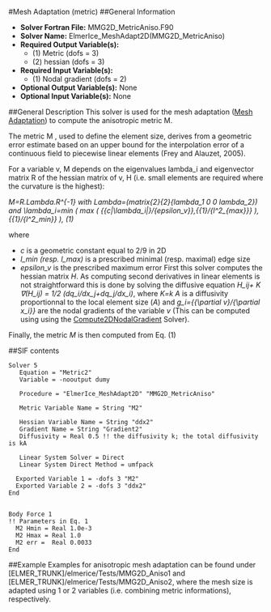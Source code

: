 #Mesh Adaptation (metric)
##General Information
- **Solver Fortran File:** MMG2D_MetricAniso.F90
- **Solver Name:** ElmerIce_MeshAdapt2D(MMG2D_MetricAniso)
- **Required Output Variable(s):**
  - (1) Metric (dofs = 3)
  - (2) hessian (dofs = 3)
- **Required Input Variable(s):**
  - (1) Nodal gradient (dofs = 2)
- **Optional Output Variable(s):** None
- **Optional Input Variable(s):** None

##General Description
This solver is used for the mesh adaptation ([Mesh Adaptation](http://elmerfem.org/elmerice/wiki/doku.php?id=mesh:meshadaptation)) to compute the anisotropic metric M.

The metric M , used to define the element size, derives from a geometric error estimate based on an upper bound for the interpolation error of a continuous field to piecewise linear elements (Frey and Alauzet, 2005).

For a variable v, M depends on the eigenvalues lambda_i and eigenvector matrix R of the hessian matrix of v, H (i.e. small elements are required where the curvature is the highest):

*M=R.Lambda.R^{-1} with Lambda=(matrix{2}{2}{lambda_1 0  0 lambda_2}) and \lambda_i=min ( max ( {{c|\lambda_i|}/{epsilon_v}},{{1}/{l^2_{max}}} ), {{1}/{l^2_min}} ),    (1)*

where

- *c* is a geometric constant equal to 2/9 in 2D
- *l_min (resp. l_max)* is a prescribed minimal (resp. maximal) edge size
- *epsilon_v* is the prescribed maximum error
First this solver computes the hessian matrix *H*. As computing second derivatives in linear elements is not straightforward this is done by solving the diffusive equation *H_ij+ K ∇(H_ij) = 1/2 (dq_i/dx_j+dq_j/dx_i)*, where *K=k A* is a diffusivity proportionnal to the local element size (*A*) and *g_i={{\partial v}/{\partial x_i}}* are the nodal gradients of the variable *v* (This can be computed using using the [Compute2DNodalGradient](./NodalGradient.md) Solver).

Finally, the metric *M* is then computed from Eq. (1)

##SIF contents
```
Solver 5
   Equation = "Metric2"
   Variable = -nooutput dumy

   Procedure = "ElmerIce_MeshAdapt2D" "MMG2D_MetricAniso"

   Metric Variable Name = String "M2"

   Hessian Variable Name = String "ddx2"
   Gradient Name = String "Gradient2"
   Diffusivity = Real 0.5 !! the diffusivity k; the total diffusivity is kA

   Linear System Solver = Direct
   Linear System Direct Method = umfpack

  Exported Variable 1 = -dofs 3 "M2"
  Exported Variable 2 = -dofs 3 "ddx2"
End


Body Force 1
!! Parameters in Eq. 1
  M2 Hmin = Real 1.0e-3
  M2 Hmax = Real 1.0
  M2 err =  Real 0.0033
End
```

##Example
Examples for anisotropic mesh adaptation can be found under [ELMER_TRUNK]/elmerice/Tests/MMG2D_Aniso1 and [ELMER_TRUNK]/elmerice/Tests/MMG2D_Aniso2, where the mesh size is adapted using 1 or 2 variables (i.e. combining metric informations), respectively.
